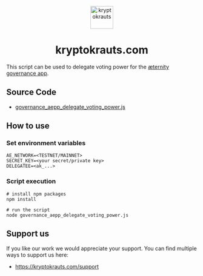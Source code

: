 <p align="center">
  <a href="https://kryptokrauts.com">
    <img alt="kryptokrauts" src="https://kryptokrauts.com/img/logo.svg" width="60" />
  </a>
</p>
<h1 align="center">
  kryptokrauts.com
</h1>

This script can be used to delegate voting power for the [æternity governance app](https://governance.aeternity.com/).

## Source Code
- [governance_aepp_delegate_voting_power.js](governance_aepp_delegate_voting_power.js)

## How to use

### Set environment variables
```shell
AE_NETWORK=<TESTNET/MAINNET>
SECRET_KEY=<your secret/private key>
DELEGATEE=<ak_...>
```

### Script execution
```shell
# install npm packages
npm install

# run the script
node governance_aepp_delegate_voting_power.js
```

## Support us
If you like our work we would appreciate your support. You can find multiple ways to support us here:

- https://kryptokrauts.com/support